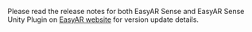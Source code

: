 Please read the release notes for both EasyAR Sense and EasyAR Sense Unity Plugin on [EasyAR website](https://www.easyar.com) for version update details.